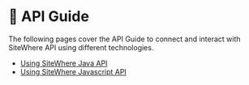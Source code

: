 # :book: API Guide

<Seo/>

The following pages cover the API Guide to connect and interact with SiteWhere
API using different technologies.

- [Using SiteWhere Java API](./java/)
- [Using SiteWhere Javascript API](./javascript/)
